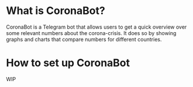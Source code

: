 
# What is CoronaBot?

CoronaBot is a Telegram bot that allows users to get a quick overview over
some relevant numbers about the corona-crisis. It does so by showing graphs
and charts that compare numbers for different countries.

# How to set up CoronaBot

WIP
